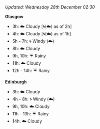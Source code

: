 *Updated: Wednesday 28th December 02:30*

**Glasgow**

* 3h: :cloud: Cloudy [:cyclone:(:cloud:) as of 2h]
* 4h: :cloud: Cloudy [:cyclone:(:cloud:) as of 1h]
* 5h - 7h: :cyclone: Windy (:cloud:)
* 8h: :cloud: Cloudy
* 9h, 10h: :umbrella: Rainy
* 11h: :cloud: Cloudy
* 12h - 14h: :umbrella: Rainy

**Edinburgh**

* 3h: :cloud: Cloudy
* 4h - 8h: :cyclone: Windy (:cloud:)
* 9h, 10h: :cloud: Cloudy
* 11h - 13h: :umbrella: Rainy
* 14h: :cloud: Cloudy
